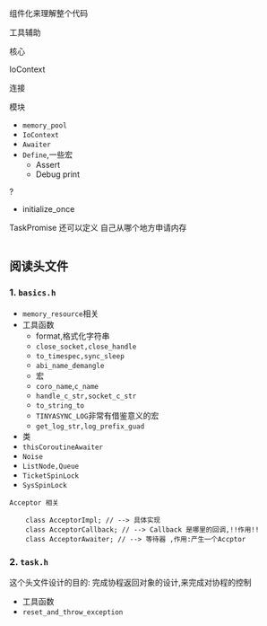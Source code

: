 组件化来理解整个代码


工具辅助

核心

IoContext


连接

模块

- `memory_pool`
- `IoContext`
- `Awaiter`
- `Define`,一些宏
  - Assert 
  - Debug print

? 
- initialize_once 

TaskPromise 还可以定义 自己从哪个地方申请内存
  
 
```plaintext
```

## 阅读头文件

### 1.  `basics.h`

- `memory_resource`相关
- 工具函数
  - format,格式化字符串
  - `close_socket,close_handle`
  - `to_timespec,sync_sleep`
  - `abi_name_demangle`
  - 宏
  - `coro_name`,`c_name`
  - `handle_c_str,socket_c_str`
  - `to_string_to`
  - `TINYASYNC_LOG`非常有借鉴意义的宏
  - `get_log_str,log_prefix_guad`
- 类
- `thisCoroutineAwaiter`
- `Noise`
- `ListNode,Queue`
- `TicketSpinLock`
- `SysSpinLock`

```plaintext
Acceptor 相关

    class AcceptorImpl; // --> 具体实现
    class AcceptorCallback; // --> Callback 是哪里的回调,!!作用!!
    class AcceptorAwaiter; // --> 等待器 ,作用:产生一个Accptor
```


### 2. `task.h`

这个头文件设计的目的: 完成协程返回对象的设计,来完成对协程的控制

- 工具函数
- `reset_and_throw_exception`

